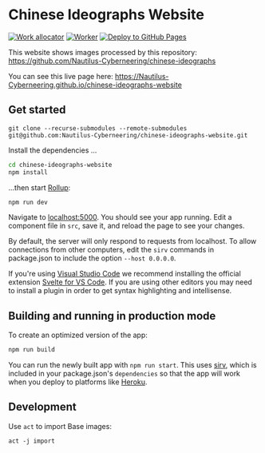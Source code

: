 # Chinese Ideographs Website

[![Work allocator](https://github.com/Nautilus-Cyberneering/chinese-ideographs-website/actions/workflows/work-allocator.yml/badge.svg)](https://github.com/Nautilus-Cyberneering/chinese-ideographs-website/actions/workflows/work-allocator.yml) [![Worker](https://github.com/Nautilus-Cyberneering/chinese-ideographs-website/actions/workflows/worker.yml/badge.svg)](https://github.com/Nautilus-Cyberneering/chinese-ideographs-website/actions/workflows/worker.yml) [![Deploy to GitHub Pages](https://github.com/Nautilus-Cyberneering/chinese-ideographs-website/actions/workflows/deploy.yml/badge.svg)](https://github.com/Nautilus-Cyberneering/chinese-ideographs-website/actions/workflows/deploy.yml)

This website shows images processed by this repository: https://github.com/Nautilus-Cyberneering/chinese-ideographs

You can see this live page here: https://Nautilus-Cyberneering.github.io/chinese-ideographs-website

## Get started

```
git clone --recurse-submodules --remote-submodules git@github.com:Nautilus-Cyberneering/chinese-ideographs-website.git
```

Install the dependencies ...

```bash
cd chinese-ideographs-website
npm install
```

...then start [Rollup](https://rollupjs.org):

```bash
npm run dev
```

Navigate to [localhost:5000](http://localhost:5000). You should see your app running. Edit a component file in `src`, save it, and reload the page to see your changes.

By default, the server will only respond to requests from localhost. To allow connections from other computers, edit the `sirv` commands in package.json to include the option `--host 0.0.0.0`.

If you're using [Visual Studio Code](https://code.visualstudio.com/) we recommend installing the official extension [Svelte for VS Code](https://marketplace.visualstudio.com/items?itemName=svelte.svelte-vscode). If you are using other editors you may need to install a plugin in order to get syntax highlighting and intellisense.

## Building and running in production mode

To create an optimized version of the app:

```bash
npm run build
```

You can run the newly built app with `npm run start`. This uses [sirv](https://github.com/lukeed/sirv), which is included in your package.json's `dependencies` so that the app will work when you deploy to platforms like [Heroku](https://heroku.com).

## Development

Use `act` to import Base images:
```
act -j import
```